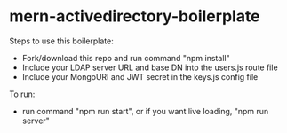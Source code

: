 # mern-activedirectory-boilerplate

Steps to use this boilerplate:
- Fork/download this repo and run command "npm install"
- Include your LDAP server URL and base DN into the users.js route file
- Include your MongoURI and JWT secret in the keys.js config file

To run:
- run command "npm run start", or if you want live loading, "npm run server"

